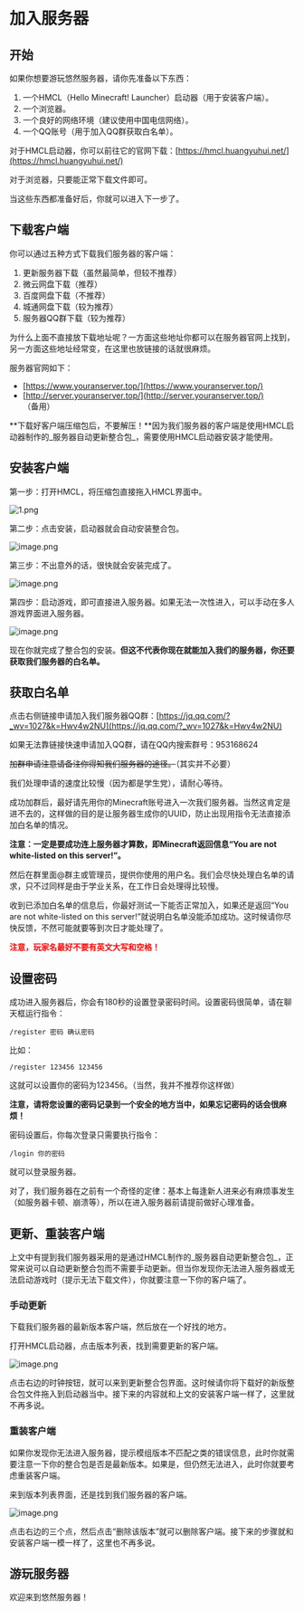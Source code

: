 # 加入服务器

## 开始
如果你想要游玩悠然服务器，请你先准备以下东西：

1. 一个HMCL（Hello Minecraft! Launcher）启动器（用于安装客户端）。
2. 一个浏览器。
3. 一个良好的网络环境（建议使用中国电信网络）。
4. 一个QQ账号（用于加入QQ群获取白名单）。

对于HMCL启动器，你可以前往它的官网下载：[https://hmcl.huangyuhui.net/](https://hmcl.huangyuhui.net/)

对于浏览器，只要能正常下载文件即可。

当这些东西都准备好后，你就可以进入下一步了。

## 下载客户端

你可以通过五种方式下载我们服务器的客户端：

1. 更新服务器下载（虽然最简单，但较不推荐）
2. 微云网盘下载（推荐）
3. 百度网盘下载（不推荐）
4. 城通网盘下载（较为推荐）
5. 服务器QQ群下载（较为推荐）

为什么上面不直接放下载地址呢？一方面这些地址你都可以在服务器官网上找到，另一方面这些地址经常变，在这里也放链接的话就很麻烦。

服务器官网如下：

- [https://www.youranserver.top/](https://www.youranserver.top/)
- [http://server.youranserver.top/](http://server.youranserver.top/) （备用）

**下载好客户端压缩包后，不要解压！**因为我们服务器的客户端是使用HMCL启动器制作的_服务器自动更新整合包_，需要使用HMCL启动器安装才能使用。

## 安装客户端

第一步：打开HMCL，将压缩包直接拖入HMCL界面中。

![1.png](https://s2.loli.net/2022/12/20/rsjpbQBTmhP6aF8.png)

第二步：点击安装，启动器就会自动安装整合包。

![image.png](https://s2.loli.net/2022/12/20/ghLCWBxljzwu3JK.png)

第三步：不出意外的话，很快就会安装完成了。

![image.png](https://s2.loli.net/2022/12/20/Lwol8feQGCXScyE.png)

第四步：启动游戏，即可直接进入服务器。如果无法一次性进入，可以手动在多人游戏界面进入服务器。

![image.png](https://s2.loli.net/2022/12/20/xsWTYdU8NGpeaA3.png)

现在你就完成了整合包的安装。**但这不代表你现在就能加入我们的服务器，你还要获取我们服务器的白名单。**

## 获取白名单

点击右侧链接申请加入我们服务器QQ群：[https://jq.qq.com/?_wv=1027&k=Hwv4w2NU](https://jq.qq.com/?_wv=1027&k=Hwv4w2NU) 

如果无法靠链接快速申请加入QQ群，请在QQ内搜索群号：953168624

~~加群申请注意请备注你得知我们服务器的途径。~~（其实并不必要）

我们处理申请的速度比较慢（因为都是学生党），请耐心等待。


成功加群后，最好请先用你的Minecraft账号进入一次我们服务器。当然这肯定是进不去的，这样做的目的是让服务器生成你的UUID，防止出现用指令无法直接添加白名单的情况。

**注意：一定是要成功连上服务器才算数，即Minecraft返回信息“You are not white-listed on this server!”。**

然后在群里面@群主或管理员，提供你使用的用户名。我们会尽快处理白名单的请求，只不过同样是由于学业关系，在工作日会处理得比较慢。

收到已添加白名单的信息后，你最好测试一下能否正常加入，如果还是返回“You are not white-listed on this server!”就说明白名单没能添加成功。这时候请你尽快反馈，不然可能就要等到次日才能处理了。

**<p style="color:red;">注意，玩家名最好不要有英文大写和空格！</p>**

## 设置密码

成功进入服务器后，你会有180秒的设置登录密码时间。设置密码很简单，请在聊天框运行指令：

`/register 密码 确认密码`

比如：

`/register 123456 123456`

这就可以设置你的密码为123456。（当然，我并不推荐你这样做）

**注意，请将您设置的密码记录到一个安全的地方当中，如果忘记密码的话会很麻烦！**

密码设置后，你每次登录只需要执行指令：

`/login 你的密码`

就可以登录服务器。


对了，我们服务器在之前有一个奇怪的定律：基本上每逢新人进来必有麻烦事发生（如服务器卡顿、崩溃等），所以在进入服务器前请提前做好心理准备。

## 更新、重装客户端

上文中有提到我们服务器采用的是通过HMCL制作的_服务器自动更新整合包_，正常来说可以自动更新整合包而不需要手动更新。但当你发现你无法进入服务器或无法启动游戏时（提示无法下载文件），你就要注意一下你的客户端了。

### 手动更新

下载我们服务器的最新版本客户端，然后放在一个好找的地方。

打开HMCL启动器，点击版本列表，找到需要更新的客户端。

![image.png](https://s2.loli.net/2022/12/20/HSt2vAVxkTjZsrJ.png)

点击右边的时钟按钮，就可以来到更新整合包界面。这时候请你将下载好的新版整合包文件拖入到启动器当中。接下来的内容就和上文的安装客户端一样了，这里就不再多说。

### 重装客户端

如果你发现你无法进入服务器，提示模组版本不匹配之类的错误信息，此时你就需要注意一下你的整合包是否是最新版本。如果是，但仍然无法进入，此时你就要考虑重装客户端。

来到版本列表界面，还是找到我们服务器的客户端。

![image.png](https://s2.loli.net/2022/12/20/HSt2vAVxkTjZsrJ.png)

点击右边的三个点，然后点击“删除该版本”就可以删除客户端。接下来的步骤就和安装客户端一模一样了，这里也不再多说。

## 游玩服务器

欢迎来到悠然服务器！

